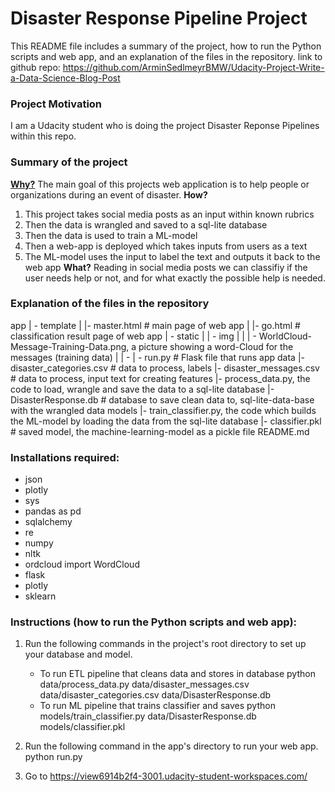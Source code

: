 # Disaster Response Pipeline Project
This README file includes a summary of the project, how to run the Python scripts and web app, and an explanation of the files in the repository.
link to github repo: https://github.com/ArminSedlmeyrBMW/Udacity-Project-Write-a-Data-Science-Blog-Post

### Project Motivation
I am a Udacity student who is doing the project Disaster Reponse Pipelines within this repo.

### Summary of the project
[**Why?**](https://www.smartinsights.com/digital-marketing-strategy/online-value-proposition/start-with-why-creating-a-value-proposition-with-the-golden-circle-model/)
The main goal of this projects web application is to help people or organizations during an event of disaster.
**How?**
1. This project takes social media posts as an input within known rubrics
2. Then the data is wrangled and saved to a sql-lite database
3. Then the data is used to train a ML-model
4. Then a web-app is deployed which takes inputs from users as a text
5. The ML-model uses the input to label the text and outputs it back to the web app
**What?**
Reading in social media posts we can classifiy if the user needs help or not, and for what exactly the possible help is needed.

### Explanation of the files in the repository
app
| - template
| |- master.html # main page of web app
| |- go.html # classification result page of web app
| - static
| | - img
| | | - WorldCloud-Message-Training-Data.png, a picture showing a word-Cloud for the messages (training data)
| | - 
| - run.py # Flask file that runs app
data
|- disaster_categories.csv # data to process, labels
|- disaster_messages.csv # data to process, input text for creating features
|- process_data.py,  the code to load, wrangle and save the data to a sql-lite database
|- DisasterResponse.db # database to save clean data to, sql-lite-data-base with the wrangled data
models
|- train_classifier.py, the code which builds the ML-model by loading the data from the sql-lite database
|- classifier.pkl # saved model, the machine-learning-model as a pickle file
README.md

### Installations required:

- json
- plotly
- sys
- pandas as pd
- sqlalchemy
- re
- numpy
- nltk
- ordcloud import WordCloud
- flask
- plotly
- sklearn

### Instructions (how to run the Python scripts and web app):
1. Run the following commands in the project's root directory to set up your database and model.

    - To run ETL pipeline that cleans data and stores in database
        python data/process_data.py data/disaster_messages.csv data/disaster_categories.csv data/DisasterResponse.db
    - To run ML pipeline that trains classifier and saves
        python models/train_classifier.py data/DisasterResponse.db models/classifier.pkl

2. Run the following command in the app's directory to run your web app.
    python run.py

3. Go to https://view6914b2f4-3001.udacity-student-workspaces.com/

